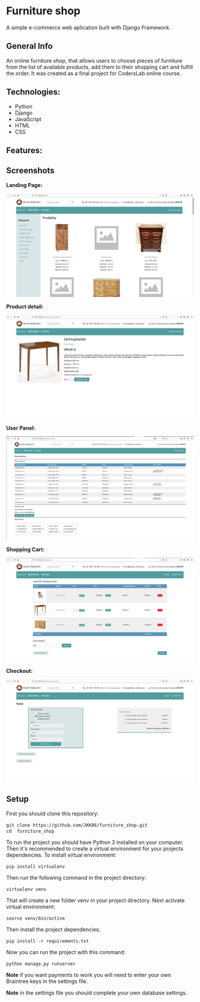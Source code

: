 # Furniture shop
A simple e-commerce web aplication built with Django Framework.

## General Info
An online furniture shop, that allows users to choose pieces of furniture from the list of available products, add them to their shopping cart and fulfill the order. It was created as a final project for CodersLab online course.

## Technologies:
- Python
- Django
- JavaScript
- HTML
- CSS

## Features:

## Screenshots
**Landing Page:**

![Product list screen](./screenshots/Product_list.png)

**Product detail:**

![Product list screen](./screenshots/Product_detail.png)

**User Panel:**

![Product list screen](./screenshots/User_panel.png)

**Shopping Cart:**

![Product list screen](./screenshots/Cart.png)

**Checkout:**

![Product list screen](./screenshots/Checkout.png)

## Setup

First you should clone this repository:
```
git clone https://github.com/JKK86/furniture_shop.git
cd  furniture_shop
```

To run the project you should have Python 3 installed on your computer. Then it's recommended to create a virtual environment for your projects dependencies. To install virtual environment:
```
pip install virtualenv
```
Then run the following command in the project directory:
```
virtualenv venv
```
That will create a new folder venv in your project directory. Next activate virtual environment:
```
source venv/bin/active
```
Then install the project dependencies:
```
pip install -r requirements.txt
```
Now you can run the project with this command:
```
python manage.py runserver
```
**Note** if you want payments to work you will need to enter your own Braintree keys in the settings file.

**Note** in the settings file you should complete your own database settings.

